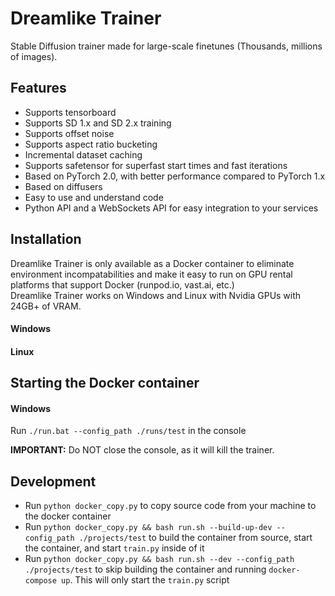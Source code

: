 # Dreamlike Trainer

Stable Diffusion trainer made for large-scale finetunes (Thousands, millions of images).  

## Features

- Supports tensorboard
- Supports SD 1.x and SD 2.x training
- Supports offset noise
- Supports aspect ratio bucketing
- Incremental dataset caching
- Supports safetensor for superfast start times and fast iterations
- Based on PyTorch 2.0, with better performance compared to PyTorch 1.x
- Based on diffusers
- Easy to use and understand code
- Python API and a WebSockets API for easy integration to your services

## Installation

Dreamlike Trainer is only available as a Docker container to eliminate environment incompatabilities and make it easy to run on GPU rental platforms that support Docker (runpod.io, vast.ai, etc.)  
Dreamlike Trainer works on Windows and Linux with Nvidia GPUs with 24GB+ of VRAM. 

#### Windows


#### Linux

## Starting the Docker container

#### Windows
Run `./run.bat --config_path ./runs/test` in the console

**IMPORTANT:** Do NOT close the console, as it will kill the trainer.

## Development

- Run `python docker_copy.py` to copy source code from your machine to the docker container
- Run `python docker_copy.py && bash run.sh --build-up-dev --config_path ./projects/test` to build the container from source, start the container, and start `train.py` inside of it
- Run `python docker_copy.py && bash run.sh --dev --config_path ./projects/test` to skip building the container and running `docker-compose up`. This will only start the `train.py` script